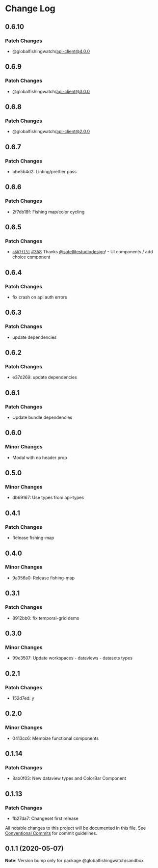 # Change Log

## 0.6.10

### Patch Changes

- @globalfishingwatch/api-client@4.0.0

## 0.6.9

### Patch Changes

- @globalfishingwatch/api-client@3.0.0

## 0.6.8

### Patch Changes

- @globalfishingwatch/api-client@2.0.0

## 0.6.7

### Patch Changes

- bbe5b4d2: Linting/prettier pass

## 0.6.6

### Patch Changes

- 2f7db18f: Fishing map/color cycling

## 0.6.5

### Patch Changes

- [`a607f131`](https://github.com/GlobalFishingWatch/frontend/commit/a607f13101520a9c1571a36cb8198b7af04d10ea) [#358](https://github.com/GlobalFishingWatch/frontend/pull/358) Thanks [@satellitestudiodesign](https://github.com/satellitestudiodesign)! - UI components / add choice component

## 0.6.4

### Patch Changes

- fix crash on api auth errors

## 0.6.3

### Patch Changes

- update dependencies

## 0.6.2

### Patch Changes

- e37d269: update dependencies

## 0.6.1

### Patch Changes

- Update bundle dependencies

## 0.6.0

### Minor Changes

- Modal with no header prop

## 0.5.0

### Minor Changes

- db69167: Use types from api-types

## 0.4.1

### Patch Changes

- Release fishing-map

## 0.4.0

### Minor Changes

- 9a356a0: Release fishing-map

## 0.3.1

### Patch Changes

- 8912bb0: fix temporal-grid demo

## 0.3.0

### Minor Changes

- 99e3507: Update workspaces - dataviews - datasets types

## 0.2.1

### Patch Changes

- 152d7ed: y

## 0.2.0

### Minor Changes

- 0413cc6: Memoize functional components

## 0.1.14

### Patch Changes

- 8ab0f03: New dataview types and ColorBar Component

## 0.1.13

### Patch Changes

- fb27da7: Changeset first release

All notable changes to this project will be documented in this file.
See [Conventional Commits](https://conventionalcommits.org) for commit guidelines.

## 0.1.1 (2020-05-07)

**Note:** Version bump only for package @globalfishingwatch/sandbox
